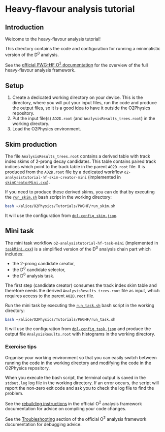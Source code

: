 # Heavy-flavour analysis tutorial

## Introduction

Welcome to the heavy-flavour analysis tutorial!

This directory contains the code and configuration for running a minimalistic version of the D<sup>0</sup> analysis.

See the [official PWG-HF O<sup>2</sup> documentation](https://aliceo2group.github.io/analysis-framework/docs/advanced-specifics/pwghf.html) for the overview of the full heavy-flavour analysis framework.

## Setup

1. Create a dedicated working directory on your device.
  This is the directory, where you will put your input files, run the code and produce the output files, so it is a good idea to have it outside the O2Physics repository.
2. Put the input file(s) `AO2D.root` (and `AnalysisResults_trees.root`) in the working directory.
3. Load the O2Physics environment.

## Skim production

The file `AnalysisResults_trees.root` contains a derived table with track index skims of 2-prong decay candidates.
This table contains paired track indices which point to the track table in the parent `AO2D.root` file.
It is produced from the `AO2D.root` file by a dedicated workflow `o2-analysistutorial-hf-skim-creator-mini` (implemented in [`skimCreatorMini.cxx`](skimCreatorMini.cxx)).

If you need to produce these derived skims, you can do that by executing the [`run_skim.sh`](run_skim.sh) bash script in the working directory:

```bash
bash ~/alice/O2Physics/Tutorials/PWGHF/run_skim.sh
```

It will use the configuration from [`dpl-config_skim.json`](dpl-config_skim.json).

## Mini task

The mini task workflow `o2-analysistutorial-hf-task-mini` (implemented in [`taskMini.cxx`](taskMini.cxx)) is a simplified version of the D<sup>0</sup> analysis chain part which includes:

- the 2-prong candidate creator,
- the D<sup>0</sup> candidate selector,
- the D<sup>0</sup> analysis task.

The first step (candidate creator) consumes the track index skim table and therefore needs the derived `AnalysisResults_trees.root` file as input, which requires access to the parent `AO2D.root` file.

Run the mini task by executing the [`run_task.sh`](run_task.sh) bash script in the working directory:

```bash
bash ~/alice/O2Physics/Tutorials/PWGHF/run_task.sh
```

It will use the configuration from [`dpl-config_task.json`](dpl-config_task.json) and produce the output file `AnalysisResults.root` with histograms in the working directory.

### Exercise tips

Organise your working environment so that you can easily switch between running the code in the working directory and modifying the code in the O2Physics repository.

When you execute the bash script, the terminal output is saved in the `stdout.log` log file in the working directory.
If an error occurs, the script will report the non-zero exit code and ask you to check the log file to find the problem.

See the [rebuilding instructions](https://aliceo2group.github.io/analysis-framework/docs/gettingstarted/installing.html#building-partially-for-development-using-ninja) in the official O<sup>2</sup> analysis framework documentation for advice on compiling your code changes.

See the [Troubleshooting](https://aliceo2group.github.io/analysis-framework/docs/troubleshooting/) section of the official O<sup>2</sup> analysis framework documentation for debugging advice.
